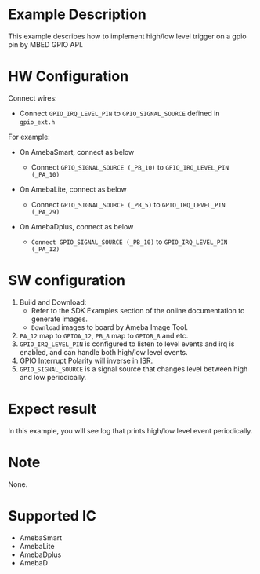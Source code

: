 # Example Description

This example describes how to implement high/low level trigger on a gpio pin by MBED GPIO API.

# HW Configuration

Connect wires:

- Connect `GPIO_IRQ_LEVEL_PIN` to `GPIO_SIGNAL_SOURCE` defined in `gpio_ext.h`

For example:

- On AmebaSmart, connect as below

  - Connect `GPIO_SIGNAL_SOURCE (_PB_10)` to `GPIO_IRQ_LEVEL_PIN (_PA_10)`
- On AmebaLite, connect as below

  - Connect `GPIO_SIGNAL_SOURCE (_PB_5)` to `GPIO_IRQ_LEVEL_PIN (_PA_29)`
- On AmebaDplus, connect as below

  - `Connect GPIO_SIGNAL_SOURCE (_PB_10)` to `GPIO_IRQ_LEVEL_PIN (_PA_12)`

# SW configuration

1. Build and Download:
   * Refer to the SDK Examples section of the online documentation to generate images.
   * `Download` images to board by Ameba Image Tool.
2. `PA_12` map to `GPIOA_12`, `PB_8`  map to `GPIOB_8` and etc.
3. `GPIO_IRQ_LEVEL_PIN` is configured to listen to level events and irq is enabled, and can handle both high/low level events.
4. GPIO Interrupt Polarity will inverse in ISR.
5. `GPIO_SIGNAL_SOURCE` is a signal source that changes level between high and low periodically.

# Expect result

In this example, you will see log that prints high/low level event periodically.

# Note

None.

# Supported IC

- AmebaSmart
- AmebaLite
- AmebaDplus
- AmebaD
